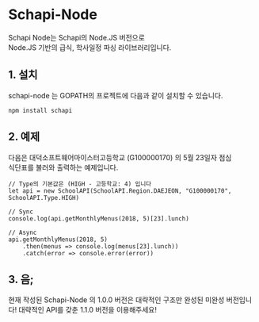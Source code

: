 # Schapi-Node

Schapi Node는 Schapi의 Node.JS 버전으로  
Node.JS 기반의 급식, 학사일정 파싱 라이브러리입니다.  

## 1. 설치  

schapi-node 는 GOPATH의 프로젝트에 다음과 같이 설치할 수 있습니다.  

```
npm install schapi
```

## 2. 예제

다음은 대덕소프트웨어마이스터고등학교 (G100000170) 의 5월 23일자 점심  
식단표를 불러와 출력하는 예제입니다.

```
// Type의 기본값은 (HIGH - 고등학교: 4) 입니다
let api = new SchoolAPI(SchoolAPI.Region.DAEJEON, "G100000170", SchoolAPI.Type.HIGH)

// Sync
console.log(api.getMonthlyMenus(2018, 5)[23].lunch)

// Async
api.getMonthlyMenus(2018, 5)
    .then(menus => console.log(menus[23].lunch))
    .catch(error => console.error(error))
```

## 3. 음;

현재 작성된 Schapi-Node 의 1.0.0 버전은 대략적인 구조만 완성된
미완성 버전입니다! 대략적인 API를 갖춘 1.1.0 버전을 이용해주세요!
